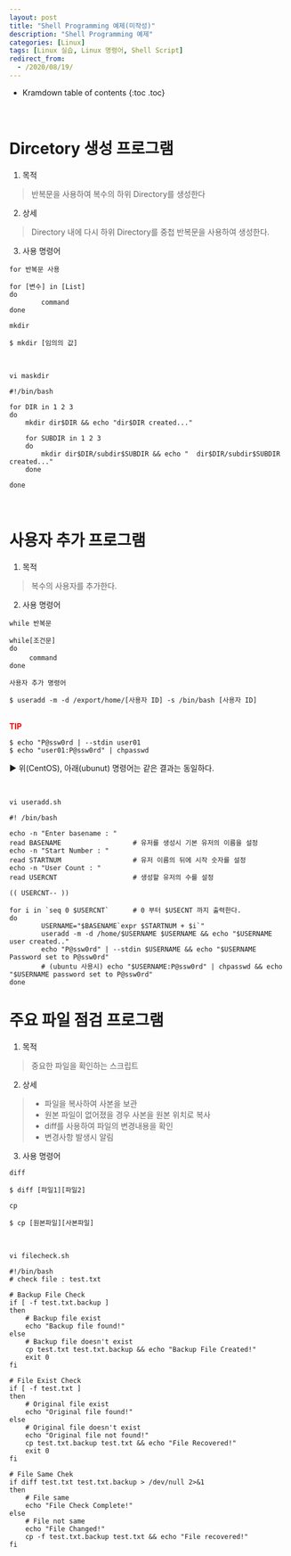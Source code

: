 ```yaml
---
layout: post
title: "Shell Programming 예제(미작성)"
description: "Shell Programming 예제"
categories: [Linux]
tags: [Linux 실습, Linux 명령어, Shell Script]
redirect_from:
  - /2020/08/19/
---
```


* Kramdown table of contents
{:toc .toc}


<br>

# Dircetory 생성 프로그램

1. 목적   
> 반복문을 사용하여 복수의 하위 Directory를 생성한다   
2. 상세
> Directory 내에 다시 하위 Directory를 중첩 반복문을 사용하여 생성한다.
3. 사용 명령어   

` for 반복문 사용 `
~~~
for [변수] in [List]
do
        command
done
~~~

` mkdir `
~~~
$ mkdir [임의의 값]
~~~

<br>

` vi maskdir `
~~~
#!/bin/bash

for DIR in 1 2 3
do
	mkdir dir$DIR && echo "dir$DIR created..."

	for SUBDIR in 1 2 3
	do
		mkdir dir$DIR/subdir$SUBDIR	&& echo "  dir$DIR/subdir$SUBDIR created..."
	done

done
~~~

<br>

# 사용자 추가 프로그램
1. 목적
> 복수의 사용자를 추가한다.   
2. 사용 명령어

` while 반복문 `
~~~
while[조건문]
do
　　　command
done
~~~

`사용자 추가 명령어 `
~~~
$ useradd -m -d /export/home/[사용자 ID] -s /bin/bash [사용자 ID]
~~~

<br>
<b>
<span style="color:red">TIP</span>
</b>

~~~
$ echo "P@ssw0rd | --stdin user01
$ echo "user01:P@ssw0rd" | chpasswd   
~~~
▶ 위(CentOS), 아래(ubunut) 명령어는 같은 결과는 동일하다.

<br>


` vi useradd.sh `
~~~
#! /bin/bash

echo -n "Enter basename : "
read BASENAME                  # 유저를 생성시 기본 유저의 이름을 설정
echo -n "Start Number : "
read STARTNUM                  # 유저 이름의 뒤에 시작 숫자를 설정
echo -n "User Count : "
read USERCNT                   # 생성할 유저의 수를 설정 

(( USERCNT-- ))

for i in `seq 0 $USERCNT`      # 0 부터 $USECNT 까지 출력한다.
do
        USERNAME="$BASENAME`expr $STARTNUM + $i`"
        useradd -m -d /home/$USERNAME $USERNAME && echo "$USERNAME user created.."
        echo "P@ssw0rd" | --stdin $USERNAME && echo "$USERNAME Password set to P@ssw0rd"
        # (ubuntu 사용시) echo "$USERNAME:P@ssw0rd" | chpasswd && echo "$USERNAME password set to P@ssw0rd"
done
~~~


# 주요 파일 점검 프로그램

1. 목적
> 중요한 파일을 확인하는 스크립트   
2. 상세
> - 파일을 복사하여 사본을 보관   
> - 원본 파일이 없어졌을 경우 사본을 원본 위치로 복사   
> - diff를 사용하여 파일의 변경내용을 확인   
> - 변경사항 발생시 알림   
3. 사용 명령어

` diff `
~~~
$ diff [파일1][파일2]
~~~

` cp `
~~~
$ cp [원본파일][사본파일]
~~~

<br>

` vi filecheck.sh `
~~~
#!/bin/bash
# check file : test.txt

# Backup File Check
if [ -f test.txt.backup ] 
then
	# Backup file exist
	echo "Backup file found!"
else
	# Backup file doesn't exist
	cp test.txt test.txt.backup && echo "Backup File Created!"
	exit 0
fi

# File Exist Check
if [ -f test.txt ] 
then
	# Original file exist 
	echo "Original file found!"
else
	# Original file doesn't exist
	echo "Original file not found!"
	cp test.txt.backup test.txt && echo "File Recovered!"
	exit 0
fi

# File Same Chek
if diff test.txt test.txt.backup > /dev/null 2>&1
then
	# File same
	echo "File Check Complete!"
else
	# File not same
	echo "File Changed!"
	cp -f test.txt.backup test.txt && echo "File recovered!"
fi
~~~
